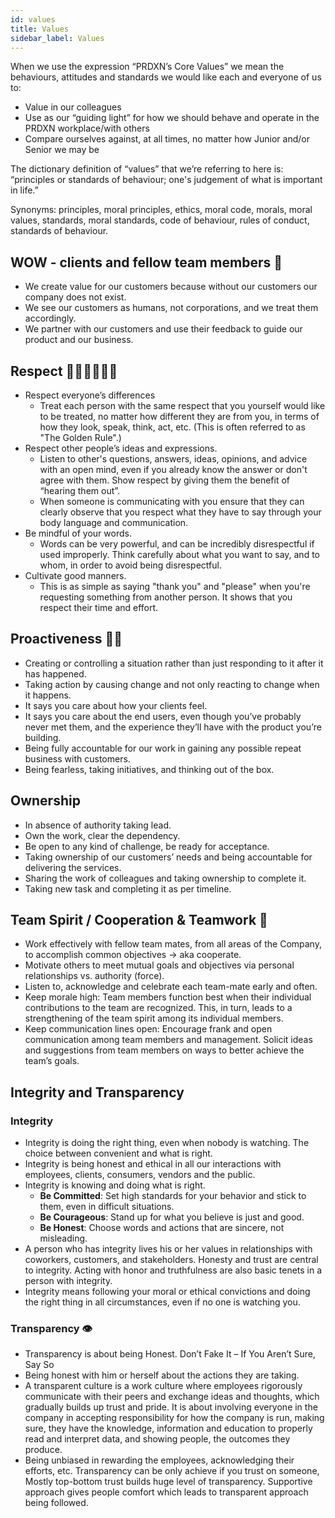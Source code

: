 ```yaml
---
id: values
title: Values
sidebar_label: Values
---
```


When we use the expression “PRDXN’s Core Values” we mean the behaviours, attitudes and standards we would like each and everyone of us to:
- Value in our colleagues
- Use as our “guiding light” for how we should behave and operate in the PRDXN workplace/with others
- Compare ourselves against, at all times, no matter how Junior and/or Senior we may be

The dictionary definition of “values” that we’re referring to here is: “principles or standards of behaviour; one's judgement of what is important in life.”

Synonyms: principles, moral principles, ethics, moral code, morals, moral values, standards, moral standards, code of behaviour, rules of conduct, standards of behaviour.

## WOW - clients and fellow team members 🤗
- We create value for our customers because without our customers our company does not exist.
- We see our customers as humans, not corporations, and we treat them accordingly.
- We partner with our customers and use their feedback to guide our product and our business.

## Respect 🙇🏽‍♀️🙇🏽‍♂️
- Respect everyone’s differences
  - Treat each person with the same respect that you yourself would like to be treated, no matter how different they are from you, in terms of how they look, speak, think, act, etc. (This is often referred to as "The Golden Rule".) 
- Respect other people’s ideas and expressions.
  - Listen to other's questions, answers, ideas, opinions, and advice with an open mind, even if you already know the answer or don't agree with them. Show respect by giving them the benefit of “hearing them out”.
  - When someone is communicating with you ensure that they can clearly observe that you respect what they have to say through your body language and communication.
- Be mindful of your words. 
  - Words can be very powerful, and can be incredibly disrespectful if used improperly. Think carefully about what you want to say, and to whom, in order to avoid being disrespectful. 
- Cultivate good manners. 
  - This is as simple as saying "thank you" and "please" when you're requesting something from another person. It shows that you respect their time and effort.

## Proactiveness 💪🏽
- Creating or controlling a situation rather than just responding to it after it has happened.
- Taking action by causing change and not only reacting to change when it happens.
- It says you care about how your clients feel. 
- It says you care about the end users, even though you’ve probably never met them, and the experience they’ll have with the product you’re building.
- Being fully accountable for our work in gaining any possible repeat business with customers.
- Being fearless, taking initiatives, and thinking out of the box.

## Ownership
- In absence of authority taking lead.
- Own the work, clear the dependency.
- Be open to any kind of challenge, be ready for acceptance.
- Taking ownership of our customers’ needs and being accountable for delivering the services.  
- Sharing the work of colleagues and taking ownership to complete it.
- Taking new task and completing it as per timeline.

## Team Spirit / Cooperation & Teamwork 🤝
- Work effectively with fellow team mates, from all areas of the Company, to accomplish common objectives → aka cooperate.
- Motivate others to meet mutual goals and objectives via personal relationships vs. authority (force). 
- Listen to, acknowledge and celebrate each team-mate early and often.
- Keep morale high: Team members function best when their individual contributions to the team are recognized. This, in turn, leads to a strengthening of the team spirit among its individual members.
- Keep communication lines open: Encourage frank and open communication among team members and management. Solicit ideas and suggestions from team members on ways to better achieve the team’s goals.

## Integrity and Transparency
### Integrity
- Integrity is doing the right thing, even when nobody is watching.  The choice between convenient and what is right.
- Integrity is being honest and ethical in all our interactions with employees, clients, consumers, vendors and the public.
- Integrity is knowing and doing what is right.  
  - **Be Committed**: Set high standards for your behavior and stick to them, even in difficult situations. 
  - **Be Courageous**: Stand up for what you believe is just and good. 
  - **Be Honest**: Choose words and actions that are sincere, not misleading.
- A person who has integrity lives his or her values in relationships with coworkers, customers, and stakeholders. Honesty and trust are central to integrity. Acting with honor and truthfulness are also basic tenets in a person with integrity.
- Integrity means following your moral or ethical convictions and doing the right thing in all circumstances, even if no one is watching you. 
### Transparency 👁️
- Transparency is about being Honest. Don’t Fake It – If You Aren’t Sure, Say So
- Being honest with him or herself about the actions they are taking.
- A transparent culture is a work culture where employees rigorously communicate with their peers and exchange ideas and thoughts, which gradually builds up trust and pride. It is about involving everyone in the company in accepting responsibility for how the company is run, making sure, they have the knowledge, information and education to properly read and interpret data, and showing people, the outcomes they produce.
- Being unbiased in rewarding the employees, acknowledging their efforts, etc. Transparency can be only achieve if you trust on someone, Mostly top-bottom trust builds huge level of transparency. Supportive approach gives people comfort which leads to transparent approach being followed.